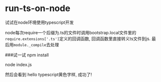 # run-ts-on-node
试试在node环境使用typescript开发

node每次require一个后缀为.ts的文件时调用bootstrap.local文件里的`require.extensions['.ts']`定义的回调函数, 回调函数里直接转义ts文件到js. 最后用`module._compile`去处理

###试一试
npm install

node index.js

然后会看到 hello typescript黄色字样, 成功了!

